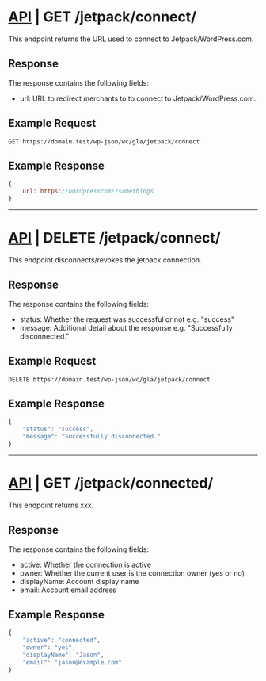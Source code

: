 # [API](../../api.md) | GET /jetpack/connect/

This endpoint returns the URL used to connect to Jetpack/WordPress.com.

## Response

The response contains the following fields:

- url: URL to redirect merchants to to connect to Jetpack/WordPress.com.

## Example Request

```
GET https://domain.test/wp-json/wc/gla/jetpack/connect
```

## Example Response

```javascript
{
    url: https://wordpresscom/?somethings
}
```

----

# [API](../../api.md) | DELETE /jetpack/connect/

This endpoint disconnects/revokes the jetpack connection.

## Response

The response contains the following fields:

- status: Whether the request was successful or not e.g. "success"
- message: Additional detail about the response e.g. "Successfully disconnected."

## Example Request

```
DELETE https://domain.test/wp-json/wc/gla/jetpack/connect
```

## Example Response

```javascript
{
    "status": "success",
    "message": "Successfully disconnected."
}
```

----

# [API](../../api.md) | GET /jetpack/connected/

This endpoint returns xxx.

## Response

The response contains the following fields:

- active: Whether the connection is active
- owner: Whether the current user is the connection owner (yes or no)
- displayName: Account display name
- email: Account email address

## Example Response

```javascript
{
    "active": "connected",
    "owner": "yes",
    "displayName": "Jason",
    "email": "jason@example.com"
}
```
